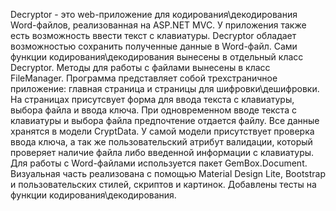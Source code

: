 Decryptor - это web-приложение для кодирования\декодирования Word-файлов, реализованная на ASP.NET MVC.
У приложения также есть возможность ввести текст с клавиатуры. Decryptor обладает возможностью сохранить полученные данные в Word-файл.
Сами функции кодирования\декодирования вынесены в отдельный класс Decryptor. Методы для работы с файлами вынесены в класс FileManager.
Программа представляет собой трехстраничное приложение: главная страница и страницы для шифровки\дешифровки.
На страницах присутсвует форма для ввода текста с клавиатуры, выбора файла и ввода ключа.
При одновременном вводе текста с клавиатуры и выбора файла предпочтение отдается файлу.
Все данные хранятся в модели CryptData. У самой модели присутствует проверка ввода ключа, а так же пользовательский атрибут валидации, который проверяет наличие файла либо введенной информации с клавиатуры.
Для работы с Word-файлами используется пакет GemBox.Document.
Визуальная часть реализована с помощью Material Design Lite, Bootstrap и пользовательских стилей, скриптов и картинок.
Добавлены тесты на функции кодирования\декодирования.
